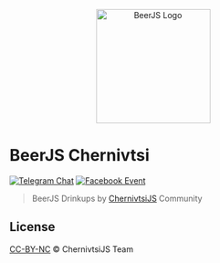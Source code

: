 <p align="center">
  <img src="https://camo.githubusercontent.com/4d3cb8b6f84c587d1e44d5524b40821429493c48/68747470733a2f2f7365637572652e67726176617461722e636f6d2f6176617461722f34336333363063353362373933636662313366373765666365653362643563623f733d34323026643d68747470733a2f2f613234382e652e616b616d61692e6e65742f6173736574732e6769746875622e636f6d253246696d6167657325324667726176617461727325324667726176617461722d6f72672d3432302e706e67" width="200px" alt="BeerJS Logo">
</p>

# BeerJS Chernivtsi

[![Telegram Chat][telegram-img]][telegram-url]
[![Facebook Event][fb-img]][fb-url]

> BeerJS Drinkups by [ChernivtsiJS](https://github.com/chernivtsijs) Community

## License

[CC-BY-NC][cc-url] © ChernivtsiJS Team

<!-- References -->

[telegram-url]: https://t.me/joinchat/CMej8QsNdAVcJ98bOPnw8Q
[telegram-img]: https://img.shields.io/badge/chat-telegram-32A2DB.svg?style=flat-square

[fb-url]: https://www.facebook.com/chernivtsijs/
[fb-img]: https://img.shields.io/badge/event-facebook-3C5A96.svg?style=flat-square

[cc-url]: https://creativecommons.org/licenses/by-nc/4.0/
